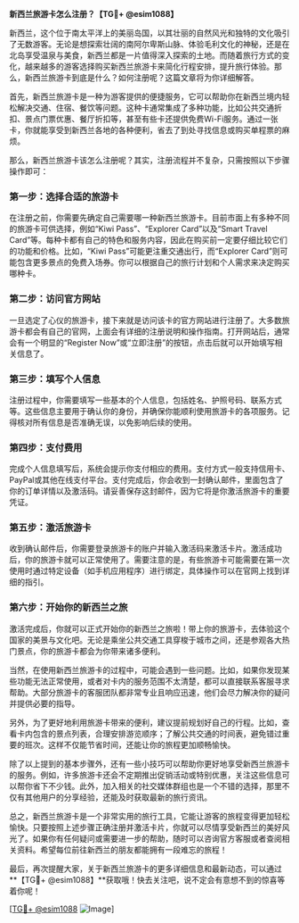 **新西兰旅游卡怎么注册？【TG💪+ @esim1088】**

新西兰，这个位于南太平洋上的美丽岛国，以其壮丽的自然风光和独特的文化吸引了无数游客。无论是想探索壮阔的南阿尔卑斯山脉、体验毛利文化的神秘，还是在北岛享受温泉与美食，新西兰都是一片值得深入探索的土地。而随着旅行方式的变化，越来越多的游客选择购买新西兰旅游卡来简化行程安排，提升旅行体验。那么，新西兰旅游卡到底是什么？如何注册呢？这篇文章将为你详细解答。

首先，新西兰旅游卡是一种为游客提供的便捷服务，它可以帮助你在新西兰境内轻松解决交通、住宿、餐饮等问题。这种卡通常集成了多种功能，比如公共交通折扣、景点门票优惠、餐厅折扣等，甚至有些卡还提供免费Wi-Fi服务。通过一张卡，你就能享受到新西兰各地的各种便利，省去了到处寻找信息或购买单程票的麻烦。

那么，新西兰旅游卡该怎么注册呢？其实，注册流程并不复杂，只需按照以下步骤操作即可：

### **第一步：选择合适的旅游卡**
在注册之前，你需要先确定自己需要哪一种新西兰旅游卡。目前市面上有多种不同的旅游卡可供选择，例如“Kiwi Pass”、“Explorer Card”以及“Smart Travel Card”等。每种卡都有自己的特色和服务内容，因此在购买前一定要仔细比较它们的功能和价格。比如，“Kiwi Pass”可能更注重交通出行，而“Explorer Card”则可能包含更多景点的免费入场券。你可以根据自己的旅行计划和个人需求来决定购买哪种卡。

### **第二步：访问官方网站**
一旦选定了心仪的旅游卡，接下来就是访问该卡的官方网站进行注册了。大多数旅游卡都会有自己的官网，上面会有详细的注册说明和操作指南。打开网站后，通常会有一个明显的“Register Now”或“立即注册”的按钮，点击后就可以开始填写相关信息了。

### **第三步：填写个人信息**
注册过程中，你需要填写一些基本的个人信息，包括姓名、护照号码、联系方式等。这些信息主要用于确认你的身份，并确保你能顺利使用旅游卡的各项服务。记得核对所有信息是否准确无误，以免影响后续的使用。

### **第四步：支付费用**
完成个人信息填写后，系统会提示你支付相应的费用。支付方式一般支持信用卡、PayPal或其他在线支付平台。支付完成后，你会收到一封确认邮件，里面包含了你的订单详情以及激活码。请妥善保存这封邮件，因为它将是你激活旅游卡的重要凭证。

### **第五步：激活旅游卡**
收到确认邮件后，你需要登录旅游卡的账户并输入激活码来激活卡片。激活成功后，你的旅游卡就可以正常使用了。需要注意的是，有些旅游卡可能需要在第一次使用时通过特定设备（如手机应用程序）进行绑定，具体操作可以在官网上找到详细的指引。

### **第六步：开始你的新西兰之旅**
激活完成后，你就可以正式开始你的新西兰之旅啦！带上你的旅游卡，去体验这个国家的美景与文化吧。无论是乘坐公共交通工具穿梭于城市之间，还是参观各大热门景点，你的旅游卡都会为你带来诸多便利。

当然，在使用新西兰旅游卡的过程中，可能会遇到一些问题。比如，如果你发现某些功能无法正常使用，或者对卡内的服务范围不太清楚，都可以直接联系客服寻求帮助。大部分旅游卡的客服团队都非常专业且响应迅速，他们会尽力解决你的疑问并提供必要的指导。

另外，为了更好地利用旅游卡带来的便利，建议提前规划好自己的行程。比如，查看卡内包含的景点列表，合理安排游览顺序；了解公共交通的时间表，避免错过重要的班次。这样不仅能节省时间，还能让你的旅程更加顺畅愉快。

除了以上提到的基本步骤外，还有一些小技巧可以帮助你更好地享受新西兰旅游卡的服务。例如，许多旅游卡还会不定期推出促销活动或特别优惠，关注这些信息可以帮你省下不少钱。此外，加入相关的社交媒体群组也是一个不错的选择，那里不仅有其他用户的分享经验，还能及时获取最新的旅行资讯。

总之，新西兰旅游卡是一个非常实用的旅行工具，它能让游客的旅程变得更加轻松愉快。只要按照上述步骤正确注册并激活卡片，你就可以尽情享受新西兰的美好风光了。如果你有任何疑问或需要进一步的帮助，随时可以咨询官方客服或者查阅相关资料。希望每位前往新西兰的朋友都能拥有一段难忘的旅程！

最后，再次提醒大家，关于新西兰旅游卡的更多详细信息和最新动态，可以通过**【TG💪+ @esim1088】**获取哦！快去关注吧，说不定会有意想不到的惊喜等着你呢！

[[TG💪+ @esim1088](https://t.me/s/esim1088) ![Image](https://i.postimg.cc/4NQfJmqS/Snipaste-2025-05-13-00-14-12.png)]